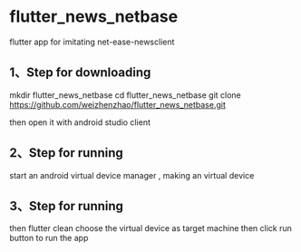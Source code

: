 # flutter_news_netbase

flutter app for imitating net-ease-newsclient


## 1、Step for downloading

mkdir flutter_news_netbase
cd flutter_news_netbase
git clone https://github.com/weizhenzhao/flutter_news_netbase.git

then open it with android studio client


## 2、Step for running
start an android virtual device manager , making an virtual device


## 3、Step for running
then flutter clean
choose the virtual device as target machine
then click run button to run the app





